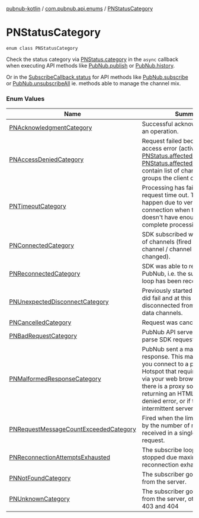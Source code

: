 [pubnub-kotlin](../../index.md) / [com.pubnub.api.enums](../index.md) / [PNStatusCategory](./index.md)

# PNStatusCategory

`enum class PNStatusCategory`

Check the status category via [PNStatus.category](../../com.pubnub.api.models.consumer/-p-n-status/category.md) in the `async` callback
when executing API methods like [PubNub.publish](../../com.pubnub.api/-pub-nub/publish.md) or [PubNub.history](../../com.pubnub.api/-pub-nub/history.md).

Or in the [SubscribeCallback.status](../../com.pubnub.api.callbacks/-subscribe-callback/status.md) for API methods like [PubNub.subscribe](../../com.pubnub.api/-pub-nub/subscribe.md) or [PubNub.unsubscribeAll](../../com.pubnub.api/-pub-nub/unsubscribe-all.md) ie.
methods able to manage the channel mix.

### Enum Values

| Name | Summary |
|---|---|
| [PNAcknowledgmentCategory](-p-n-acknowledgment-category.md) | Successful acknowledgment of an operation. |
| [PNAccessDeniedCategory](-p-n-access-denied-category.md) | Request failed because of access error (active PAM). [PNStatus.affectedChannels](../../com.pubnub.api.models.consumer/-p-n-status/affected-channels.md) or [PNStatus.affectedChannelGroups](../../com.pubnub.api.models.consumer/-p-n-status/affected-channel-groups.md) contain list of channels and groups the client can't access to. |
| [PNTimeoutCategory](-p-n-timeout-category.md) | Processing has failed because of request time out. This may happen due to very slow connection when the request doesn't have enough time to complete processing. |
| [PNConnectedCategory](-p-n-connected-category.md) | SDK subscribed with a new mix of channels (fired every time the channel / channel group mix changed). |
| [PNReconnectedCategory](-p-n-reconnected-category.md) | SDK was able to reconnect to PubNub, i.e. the subscription loop has been reconnected. |
| [PNUnexpectedDisconnectCategory](-p-n-unexpected-disconnect-category.md) | Previously started subscribe loop did fail and at this moment client disconnected from real-time data channels. |
| [PNCancelledCategory](-p-n-cancelled-category.md) | Request was cancelled by user. |
| [PNBadRequestCategory](-p-n-bad-request-category.md) | PubNub API server was unable to parse SDK request correctly. |
| [PNMalformedResponseCategory](-p-n-malformed-response-category.md) | PubNub sent a malformed response. This may happen when you connect to a public WiFi Hotspot that requires you to auth via your web browser first, or if there is a proxy somewhere returning an HTML access denied error, or if there was an intermittent server issue. |
| [PNRequestMessageCountExceededCategory](-p-n-request-message-count-exceeded-category.md) | Fired when the limit is exceeded by the number of messages received in a single subscribe request. |
| [PNReconnectionAttemptsExhausted](-p-n-reconnection-attempts-exhausted.md) | The subscribe loop has been stopped due maximum reconnection exhausted. |
| [PNNotFoundCategory](-p-n-not-found-category.md) | The subscriber got a HTTP 404 from the server. |
| [PNUnknownCategory](-p-n-unknown-category.md) | The subscriber got a 4xx code from the server, other than 400, 403 and 404 |
